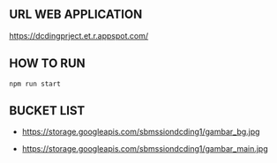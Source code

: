 ## URL WEB APPLICATION

https://dcdingprject.et.r.appspot.com/

## HOW TO RUN

`npm run start`

## BUCKET LIST

- https://storage.googleapis.com/sbmssiondcding1/gambar_bg.jpg

- https://storage.googleapis.com/sbmssiondcding1/gambar_main.jpg
